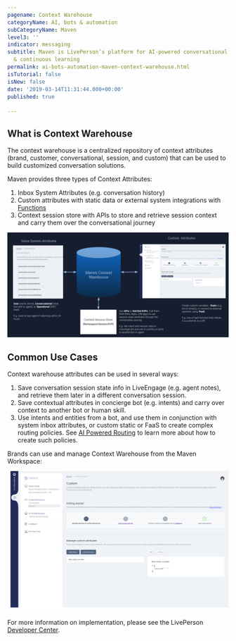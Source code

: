 ```yaml
---
pagename: Context Warehouse
categoryName: AI, bots & automation
subCategoryName: Maven
level3: ''
indicator: messaging
subtitle: Maven is LivePerson’s platform for AI-powered conversational orchestration
  & continuous learning
permalink: ai-bots-automation-maven-context-warehouse.html
isTutorial: false
isNew: false
date: '2019-03-14T11:31:44.000+00:00'
published: true

---
```


## What is Context Warehouse


The context warehouse is a centralized repository of context attributes (brand, customer, conversational, session, and custom) that can be used to build customized conversation solutions. 

Maven provides three types of Context Attributes:

1. Inbox System Attributes (e.g. conversation history)
2. Custom attributes with static data or external system integrations with [Functions](liveperson-functions-overview.html)
3. Context session store with APIs to store and retrieve session context and carry them over the conversational journey

<img class="fancyimage" width="800" src="img/Context Warehouse Diagram.png">

## Common Use Cases

Context warehouse attributes can be used in several ways:

1. Save conversation session state info in LiveEngage (e.g. agent notes), and retrieve them later in a different conversation session.
2. Save contextual attributes in concierge bot (e.g. intents) and carry over context to another bot or human skill.
3. Use intents and entities from a bot, and use them in conjunction with system inbox attributes, or custom static or FaaS to create complex routing policies. See [AI Powered Routing](https://developers.liveperson.com/maven-ai-powered-routing-overview.html) to learn more about how to create such policies. 

Brands can use and manage Context Warehouse from the Maven Workspace:

<img class="fancyimage" width="750" src="img/contextWarehouse-custom.png">

For more information on implementation, please see the LivePerson [Developer Center](https://developers.liveperson.com/maven-context-warehouse-overview.html).
